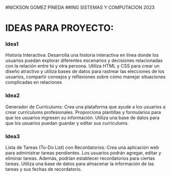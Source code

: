 
#NICKSON GOMEZ PINEDA
##ING SISTEMAS Y COMPUTACION
2023 
   # IDEAS PARA PROYECTO:

### Idea1
Historia Interactiva: Desarrolla una historia interactiva en línea donde los 
usuarios puedan explorar diferentes escenarios y decisiones relacionadas con 
la relación entre tú y otra persona. Utiliza HTML y CSS para crear un diseño 
atractivo y utiliza bases de datos para rastrear las elecciones de los usuarios, 
compartir consejos y reflexiones sobre cómo manejar situaciones complicadas en relaciones

### Idea2
Generador de Currículums: Crea una plataforma que ayude a los usuarios a crear 
currículums profesionales. Proporciona plantillas y formularios para que los usuarios 
ingresen su información. Utiliza una base de datos para que los usuarios puedan guardar 
y editar sus currículums.

### Idea3
Lista de Tareas (To-Do List) con Recordatorios: Crea una aplicación web para
administrar tareas pendientes. Los usuarios podrán agregar, editar y eliminar 
tareas. Además, podrían establecer recordatorios para ciertas tareas. Utiliza una base
de datos para almacenar la información de las tareas y sus fechas de recordatorio.
